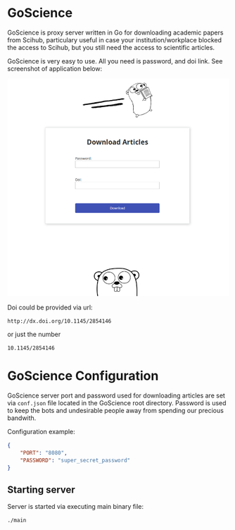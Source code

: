 # GoScience
GoScience is proxy server written in Go for downloading academic papers from Scihub, particulary
useful in case your institution/workplace blocked the access to Scihub, but you
still need the access to scientific articles.

GoScience is very easy to use. All you need is password, and doi link. See screenshot of
application below:

![GoScience screenshot](goScience_screenshot.png)

Doi could be provided via url:
```
http://dx.doi.org/10.1145/2854146
```

or just the number
```
10.1145/2854146
```

# GoScience Configuration
GoScience server port and password used for downloading articles are set via `conf.json` file
located in the GoScience root directory. Password is used to keep the bots and undesirable
people away from spending our precious bandwith.

Configuration example:

```json
{
    "PORT": "8080",
    "PASSWORD": "super_secret_password"
}
```

## Starting server
Server is started via executing main binary file:
```
./main
```